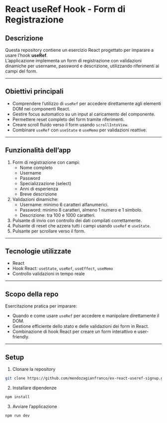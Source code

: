# React useRef Hook - Form di Registrazione

## Descrizione
Questa repository contiene un esercizio React progettato per imparare a usare l’hook **useRef**.  
L’applicazione implementa un form di registrazione con validazioni dinamiche per username, password e descrizione, utilizzando riferimenti ai campi del form.

---

## Obiettivi principali
- Comprendere l’utilizzo di `useRef` per accedere direttamente agli elementi DOM nei componenti React.  
- Gestire focus automatico su un input al caricamento del componente.  
- Permettere reset completo del form tramite riferimenti.  
- Creare scroll fluido verso il form usando `scrollIntoView`.  
- Combinare `useRef` con `useState` e `useMemo` per validazioni reattive.

---

## Funzionalità dell’app
1. Form di registrazione con campi:
   - Nome completo
   - Username
   - Password
   - Specializzazione (select)
   - Anni di esperienza
   - Breve descrizione  
2. Validazioni dinamiche:
   - Username: minimo 6 caratteri alfanumerici.
   - Password: minimo 8 caratteri, almeno 1 numero e 1 simbolo.
   - Descrizione: tra 100 e 1000 caratteri.  
3. Pulsante di invio con controllo dei dati compilati correttamente.  
4. Pulsante di reset che azzera tutti i campi usando `useRef` e `useState`.  
5. Pulsante per scrollare verso il form.  

---

## Tecnologie utilizzate
- React
- Hook React: `useState`, `useRef`, `useEffect`, `useMemo`  
- Controllo validazioni in tempo reale  

---

## Scopo della repo
Esercitazione pratica per imparare:
- Quando e come usare `useRef` per accedere e manipolare direttamente il DOM.  
- Gestione efficiente dello stato e delle validazioni dei form in React.  
- Combinazione di hook React per creare un form interattivo e user-friendly.

---

## Setup
1. Clonare la repository
```bash
git clone https://github.com/mendozagianfranco/ex-react-useref-signup.git
```
2. Installare dipendenze
```bash
npm install
```
3. Avviare l’applicazione
```bash
npm run dev
```



